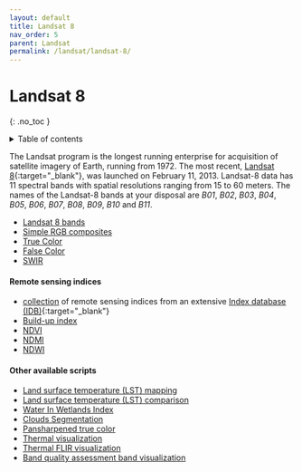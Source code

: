 ```yaml
---
layout: default
title: Landsat 8
nav_order: 5
parent: Landsat
permalink: /landsat/landsat-8/
---
```


# Landsat 8
{: .no_toc }

<details markdown="block">
  <summary>
    Table of contents
  </summary>
  {: .text-delta }
- TOC
{:toc}
</details>

The Landsat program is the longest running enterprise for acquisition of satellite imagery of Earth, running from 1972. The most recent, [Landsat 8](https://landsat.usgs.gov/landsat8.php){:target="_blank"}, was launched on February 11, 2013. Landsat-8 data has 11 spectral bands with spatial resolutions ranging from 15 to 60 meters. The names of the Landsat-8 bands at your disposal are *B01*, *B02*, *B03*, *B04*, *B05*, *B06*, *B07*, *B08*, *B09*, *B10* and *B11*.

 - [Landsat 8 bands](/landsat-8/bands)
 - [Simple RGB composites](/landsat-8/composites)
 - [True Color](/landsat-8/true-color)
 - [False Color](/landsat-8/false-color)
 - [SWIR](/landsat-8/swir)

#### Remote sensing indices
  - [collection](/landsat-8/indexdb) of remote sensing indices from an extensive [Index database (IDB)](https://www.indexdatabase.de/){:target="_blank"}
  - [Build-up index](/landsat-8/built_up_index)
  - [NDVI](/landsat-8/ndvi)
  - [NDMI](/landsat-8/ndmi)
  - [NDWI](/landsat-8/ndwi)

#### Other available scripts
  - [Land surface temperature (LST) mapping](/landsat-8/land_surface_temperature_mapping)
  - [Land surface temperature (LST) comparison](/landsat-8/land_surface_temperature_comparison)
  - [Water In Wetlands Index](/landsat-8/wiw_L8_script)
  - [Clouds Segmentation](/landsat-8/clouds_segmentation)
  - [Pansharpened true color](/landsat-8/true-color-pansharpened)
  - [Thermal visualization](/landsat-8/thermal)
  - [Thermal FLIR visualization](/landsat-8/thermal-iron)
  - [Band quality assessment band visualization](/landsat-8/bqa)